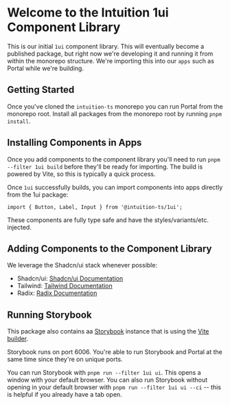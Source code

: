 # Welcome to the Intuition 1ui Component Library

This is our initial `1ui` component library. This will eventually become a published package, but right now we're developing it and running it from within the monorepo structure. We're importing this into our `apps` such as Portal while we're building.

## Getting Started

Once you've cloned the `intuition-ts` monorepo you can run Portal from the monorepo root. Install all packages from the monorepo root by running `pnpm install`.

## Installing Components in Apps

Once you add components to the component library you'll need to run `pnpm --filter 1ui build` before they'll be ready for importing. The build is powered by Vite, so this is typically a quick process.

Once `1ui` successfully builds, you can import components into apps directly from the 1ui package:

`import { Button, Label, Input } from '@intuition-ts/1ui';`

These components are fully type safe and have the styles/variants/etc. injected.

## Adding Components to the Component Library

We leverage the Shadcn/ui stack whenever possible:

- Shadcn/ui: [Shadcn/ui Documentation](https://tailwindcss.com/docs/installation)
- Tailwind: [Tailwind Documentation](https://tailwindcss.com/docs/installation)
- Radix: [Radix Documentation](https://www.radix-ui.com/)

## Running Storybook

This package also contains aa [Storybook](https://storybook.js.org/) instance that is using the [Vite builder](https://storybook.js.org/docs/builders/vite).

Storybook runs on port 6006. You're able to run Storybook and Portal at the same time since they're on unique ports.

You can run Storybook with `pnpm run --filter 1ui ui`. This opens a window with your default browser.
You can also run Storybook without opening in your default browser with `pnpm run --filter 1ui ui --ci` -- this is helpful if you already have a tab open.
